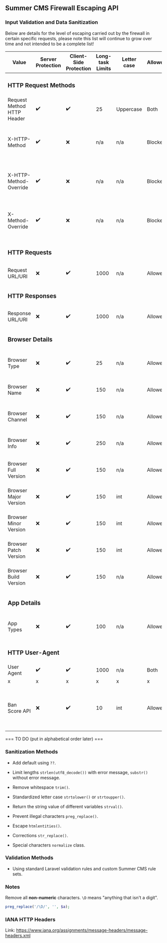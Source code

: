 ## Summer CMS Firewall Escaping API

### Input Validation and Data Sanitization

Below are details for the level of escaping carried out by the firewall in certain specific requests, please note this list will continue to grow over time and not intended to be a complete list!

<table>
    <thead>
        <tr>
            <th>Value</th>
            <th>Server Protection</th>
            <th>Client-Side Protection</th>
            <th>Long-task Limits</th>
            <th>Letter case</th>
            <th>Allowed/Blocked</th>
            <th>Notes</th>
        </tr>
    </thead>
    <tbody>
        <tr>
            <td colspan="7"><h3>HTTP Request Methods</h3></td>
        </tr>
        <tr>
            <td>Request Method HTTP Header</td>
            <td>✔️</td>
            <td>✔️</td>
            <td>25</td>
            <td>Uppercase</td>
            <td>Both</td>
            <td>Server blocks bad verbs only.</td>
        </tr>
        <tr>
            <td>X-HTTP-Method</td>
            <td>✔️</td>
            <td>❌</td>
            <td>n/a</td>
            <td>n/a</td>
            <td>Blocked</td>
            <td>Blocked by default, can turn on in settings.</td>
        </tr>
        <tr>
            <td>X-HTTP-Method-Override</td>
            <td>✔️</td>
            <td>❌</td>
            <td>n/a</td>
            <td>n/a</td>
            <td>Blocked</td>
            <td>Blocked by default, can turn on in settings.</td>
        </tr>
        <tr>
            <td>X-Method-Override</td>
            <td>✔️</td>
            <td>❌</td>
            <td>n/a</td>
            <td>n/a</td>
            <td>Blocked</td>
            <td>Blocked by default, can turn on in settings.</td>
        </tr>
        <tr>
            <td colspan="7"><h3>HTTP Requests</h3></td>
        </tr>
        <tr>
            <td>Request URL/URI</td>
            <td>❌</td>
            <td>✔️</td>
            <td>1000</td>
            <td>n/a</td>
            <td>Allowed</td>
            <td>Using Laravel API.</td>
        </tr>
        <tr>
            <td colspan="7"><h3>HTTP Responses</h3></td>
        </tr>
        <tr>
            <td>Response URL/URI</td>
            <td>❌</td>
            <td>✔️</td>
            <td>1000</td>
            <td>n/a</td>
            <td>Allowed</td>
            <td>Using Laravel API.</td>
        </tr>
        <tr>
            <td colspan="7"><h3>Browser Details</h3></td>
        </tr>
        <tr>
            <td>Browser Type</td>
            <td>❌</td>
            <td>✔️</td>
            <td>25</td>
            <td>n/a</td>
            <td>Allowed</td>
            <td>Cleaned from Firewall API.</td>
        </tr>
        <tr>
            <td>Browser Name</td>
            <td>❌</td>
            <td>✔️</td>
            <td>150</td>
            <td>n/a</td>
            <td>Allowed</td>
            <td>Cleaned from Firewall API.</td>
        </tr>
        <tr>
            <td>Browser Channel</td>
            <td>❌</td>
            <td>✔️</td>
            <td>150</td>
            <td>n/a</td>
            <td>Allowed</td>
            <td>Cleaned from Firewall API.</td>
        </tr>
        <tr>
            <td>Browser Info</td>
            <td>❌</td>
            <td>✔️</td>
            <td>250</td>
            <td>n/a</td>
            <td>Allowed</td>
            <td>Cleaned from Firewall API.</td>
        </tr>
        <tr>
            <td>Browser Full Version</td>
            <td>❌</td>
            <td>✔️</td>
            <td>150</td>
            <td>n/a</td>
            <td>Allowed</td>
            <td>Using semantic versioning spec.</td>
        </tr>
        <tr>
            <td>Browser Major Version</td>
            <td>❌</td>
            <td>✔️</td>
            <td>150</td>
            <td>int</td>
            <td>Allowed</td>
            <td>Using semantic versioning spec.</td>
        </tr>
        <tr>
            <td>Browser Minor Version</td>
            <td>❌</td>
            <td>✔️</td>
            <td>150</td>
            <td>int</td>
            <td>Allowed</td>
            <td>Using semantic versioning spec.</td>
        </tr>
        <tr>
            <td>Browser Patch Version</td>
            <td>❌</td>
            <td>✔️</td>
            <td>150</td>
            <td>int</td>
            <td>Allowed</td>
            <td>Using semantic versioning spec.</td>
        </tr>
        <tr>
            <td>Browser Build Version</td>
            <td>❌</td>
            <td>✔️</td>
            <td>150</td>
            <td>n/a</td>
            <td>Allowed</td>
            <td>Using semantic versioning spec.</td>
        </tr>
        <tr>
            <td colspan="7"><h3>App Details</h3></td>
        </tr>
        <tr>
            <td>App Types</td>
            <td>❌</td>
            <td>✔️</td>
            <td>100</td>
            <td>n/a</td>
            <td>Allowed</td>
            <td>Cleaned from Firewall API.</td>
        </tr>
        <tr>
            <td colspan="7"><h3>HTTP User-Agent</h3></td>
        </tr>
        <tr>
            <td>User Agent</td>
            <td>✔️</td>
            <td>✔️</td>
            <td>1000</td>
            <td>n/a</td>
            <td>Both</td>
            <td>Multiple checks</td>
        </tr>
        <tr>
            <td>x</td>
            <td>x</td>
            <td>x</td>
            <td>x</td>
            <td>x</td>
            <td>x</td>
            <td>x</td>
        </tr>
        <tr>
            <td>Ban Score API</td>
            <td>❌</td>
            <td>✔️</td>
            <td>10</td>
            <td>int</td>
            <td>Allowed</td>
            <td>Using numbers only and cleaned leaving database only.</td>
        </tr>
    </tbody>
</table>



=== TO DO (put in alphabetical order later) ===

### Sanitization Methods

- Add default using `??`.

- Limit lengths `strlen(utf8_decode())` with error message, `substr()` without error message.

- Remove whitespace `trim()`.

- Standardized letter case `strtolower()` or `strtoupper()`.

- Return the string value of different variables `strval()`.

- Prevent illegal characters `preg_replace()`.

- Escape `htmlentities()`.

- Corrections `str_replace()`.

- Special characters `normalize` class.

### Validation Methods

- Using standard Laravel validation rules and custom Summer CMS rule sets.

### Notes

Remove all **non-numeric** characters. `\D` means "anything that isn't a digit".

```php
preg_replace('/\D/', '', $a);
```

### IANA HTTP Headers

Link: https://www.iana.org/assignments/message-headers/message-headers.xml
